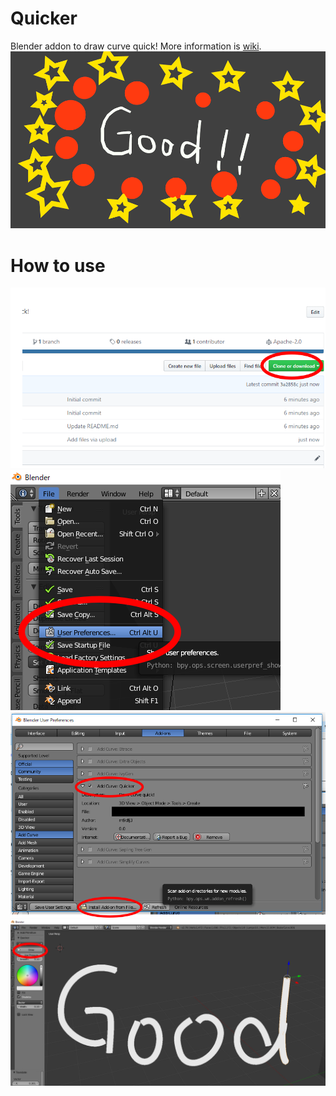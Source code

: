 # Quicker
Blender addon to draw curve quick!
More information is [wiki](https://github.com/rn9dfj3/quicker/wiki).  
![Good title](./title.png)
# How to use
![Download](./1.png)
![Click User Preferense](./2.png)
![Install quicker.py](./3.png)
![Good draw](./4.png)
